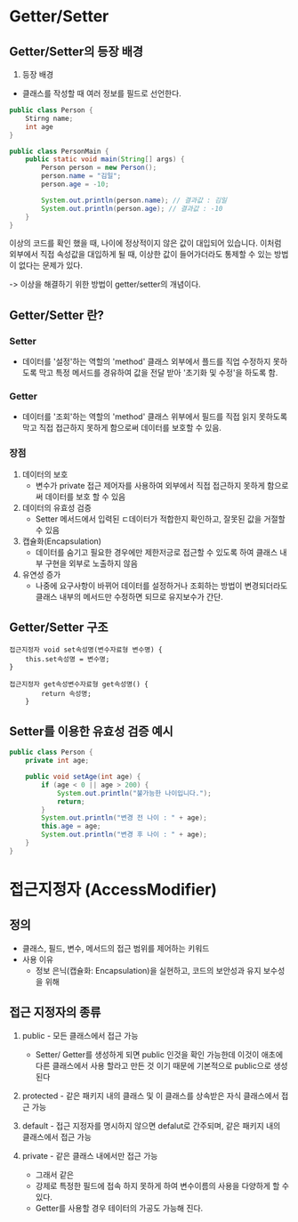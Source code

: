 # Getter/Setter

## Getter/Setter의 등장 배경

1. 등장 배경

- 클래스를 작성할 때 여러 정보를 필드로 선언한다.

```java
public class Person {
    Stirng name;
    int age
}

public class PersonMain {
    public static void main(String[] args) {
        Person person = new Person();
        person.name = "김일";
        person.age = -10;

        System.out.println(person.name); // 결과값 : 김일
        System.out.println(person.age); // 결과값 : -10
    }
}
```

이상의 코드를 확인 했을 때, 나이에 정상적이지 않은 값이 대입되어 있습니다. 이처럼 외부에서
직접 속성값을 대입하게 될 때, 이상한 값이 들어가더라도 통제할 수 있는 방법이 없다는 문제가 있다.

-> 이상을 해결하기 위한 방법이 getter/setter의 개념이다.

## Getter/Setter 란?

### Setter

- 데이터를 '설정'하는 역할의 'method' 클래스 외부에서 플드를 직업 수정하지 못하도록 막고
  특정 메서드를 경유하여 값을 전달 받아 '초기화 및 수정'을 하도록 함.

### Getter

- 데이터를 '조회'하는 역할의 'method' 클래스 위부에서 필드를 직접 읽지 못하도록 막고
  직접 접근하지 못하게 함으로써 데이터를 보호할 수 있음.

### 장점

1. 데이터의 보호
    - 변수가 private 접근 제어자를 사용하여 외부에서 직접 접근하지 못하게 함으로써
      데이터를 보호 할 수 있음
2. 데이터의 유효성 검증
    - Setter 메서드에서 입력된 ㄷ데이터가 적합한지 확인하고, 잘못된 값을 거절할 수 있음
3. 캡슐화(Encapsulation)
    - 데이터를 숨기고 필요한 경우에만 제한저긍로 접근할 수 있도록 하여 클래스 내부 구현을 외부로
      노출하지 않음
4. 유연성 증가
    - 나중에 요구사항이 바뀌어 데이터를 설정하거나 조회하는 방법이 변경되더라도
      클래스 내부의 메서드만 수정하면 되므로 유지보수가 간단.

## Getter/Setter 구조

```
접근지정자 void set속성명(변수자료형 변수명) {
    this.set속성명 = 변수명;
}

접근지정자 get속성변수자료형 get속성명() {
        return 속성명;
    }
```

## Setter를 이용한 유효성 검증 예시

```java
public class Person {
    private int age;

    public void setAge(int age) {
        if (age < 0 || age > 200) {
            System.out.println("불가능한 나이입니다.");
            return;
        }
        System.out.println("변경 전 나이 : " + age);
        this.age = age;
        System.out.println("변경 후 나이 : " + age);
    }
}
```

# 접근지정자 (AccessModifier)

## 정의

- 클래스, 필드, 변수, 메서드의 접근 범위를 제어하는 키워드
- 사용 이유
    - 정보 은닉(캡슐화: Encapsulation)을 실현하고, 코드의 보안성과 유지 보수성을 위해

## 접근 지정자의 종류

1. public - 모든 클래스에서 접근 가능
   - Setter/ Getter를 생성하게 되면 public 인것을 확인 가능한데 이것이 애초에 다른 클래스에서
     사용 할라고 만든 것 이기 때문에 기본적으로 public으로 생성된다

2. protected - 같은 패키지 내의 클래스 및 이 클래스를 상속받은 자식 클래스에서 접근 가능
 
3. default - 접근 지정자를 명시하지 않으면 defalut로 간주되며, 같은 패키지 내의 클래스에서 접근 가능

4. private - 같은 클래스 내에서만 접근 가능
   - 그래서 같은 
   - 강제로 특정한 필드에 접속 하지 못하게 하여 변수이름의 사용을 다양하게 할 수 있다.
   - Getter를 사용할 경우 테이터의 가공도 가능해 진다.



